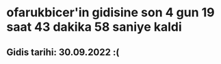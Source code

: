 # ofarukbicer'in gidisine son 4 gun 19 saat 43 dakika 58 saniye kaldi

## Gidis tarihi: 30.09.2022 :(